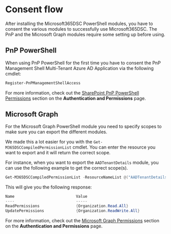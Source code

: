 # Consent flow

After installing the Microsoft365DSC PowerShell modules, you have to consent the various modules to successfully use Microsoft365DSC.
The PnP and the Microsoft Graph modules require some setting up before using.

## PnP PowerShell

When using PnP PowerShell for the first time you have to consent the PnP Management Shell Multi-Tenant Azure AD Application via the following cmdlet:

```PowerShell
Register-PnPManagementShellAccess
```

For more information, check out the [SharePoint PnP PowerShell Permissions](../../user-guide/get-started/authentication-and-permissions/#sharepoint-pnp-powershell-permissions) section on the **Authentication and Permissions** page.

## Microsoft Graph

For the Microsoft Graph PowerShell module you need to specify scopes to make sure you can export the different modules.

We made this a lot easier for you with the `Get-M365DSCCompiledPermissionList` cmdlet. You can enter the resource you want to export and it will return the correct scope.

For instance, when you want to export the `AADTenantDetails` module, you can use the following example to get the correct scope(s).

```PowerShell
Get-M365DSCCompiledPermissionList -ResourceNameList @("AADTenantDetails")
```

This will give you the following response:

```PowerShell
Name                           Value
----                           -----
ReadPermissions                {Organization.Read.All}
UpdatePermissions              {Organization.ReadWrite.All}
```

For more information, check out the [Microsoft Graph Permissions](../../user-guide/get-started/authentication-and-permissions/#microsoft-graph-permissions) section on the **Authentication and Permissions** page.
